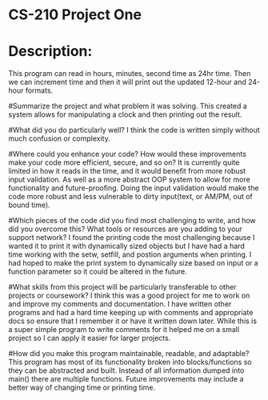 # CS-210 Project One

# Description:
This program can read in hours, minutes, second time as 24hr time. Then we can increment time and then it will print out the updated 12-hour and 24-hour formats. 

#Summarize the project and what problem it was solving.
This created a system allows for manipulating a clock and then printing out the result.

#What did you do particularly well?
I think the code is written simply without much confusion or complexity. 

#Where could you enhance your code? How would these improvements make your code more efficient, secure, and so on?
It is currently quite limited in how it reads in the time, and it would benefit from more robust input validation. As well as a more abstract OOP system to allow for more functionality and future-proofing.
Doing the input validation would make the code more robust and less vulnerable to dirty input(text, or AM/PM, out of bound time).

#Which pieces of the code did you find most challenging to write, and how did you overcome this? What tools or resources are you adding to your support network?
I found the printing code the most challenging because I wanted it to print it with dynamically sized objects but I have had a hard time working with the setw, setfill, and postion arguments when printing. 
I had hoped to make the print system to dynamically size based on input or a function parameter so it could be altered in the future.

#What skills from this project will be particularly transferable to other projects or coursework?
I think this was a good project for me to work on and improve my comments and documentation. I have written other programs and had a hard time keeping up with comments and appropriate docs so ensure that I remember it or have it written down later. While this is a super simple program to write comments for it helped me on a small project so I can apply it easier for larger projects.

#How did you make this program maintainable, readable, and adaptable?
This program has most of its functionality broken into blocks/functions so they can be abstracted and built. Instead of all information dumped into main() there are multiple functions. Future improvements may include a better way of changing time or printing time.
